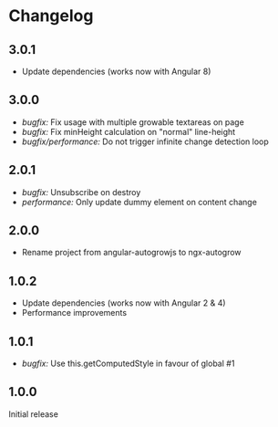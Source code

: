 # Changelog

## 3.0.1

- Update dependencies (works now with Angular 8)

## 3.0.0

- _bugfix:_ Fix usage with multiple growable textareas on page
- _bugfix:_ Fix minHeight calculation on "normal" line-height
- _bugfix/performance:_ Do not trigger infinite change detection loop

## 2.0.1

- _bugfix:_ Unsubscribe on destroy
- _performance:_ Only update dummy element on content change

## 2.0.0

- Rename project from angular-autogrowjs to ngx-autogrow

## 1.0.2

- Update dependencies (works now with Angular 2 & 4)
- Performance improvements

## 1.0.1

- _bugfix:_ Use this.getComputedStyle in favour of global #1

## 1.0.0

Initial release
